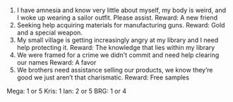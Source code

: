 
1. I have amnesia and know very little about myself, my body is weird, and I woke up wearing a sailor outfit. Please assist.
   Reward: A new friend
2. Seeking help acquiring materials for manufacturing guns.
   Reward: Gold and a special weapon.
3. My small village is getting increasingly angry at my library and I need help protecting it.
   Reward: The knowledge that lies within my library
4. We were framed for a crime we didn't commit and need help clearing our names
   Reward: A favor
5. We brothers need assistance selling our products, we know they’re good we just aren’t that charismatic.
   Reward: Free samples

Mega: 1 or 5
Kris: 1
Ian: 2 or 5
BRG: 1 or 4
